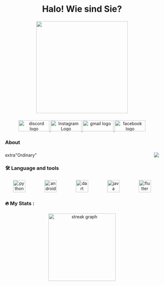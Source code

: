 <h1 align="center">Halo! Wie sind Sie?</h1>

###

<div align="center">
  <img height="300" src="https://github.com/user-attachments/assets/0f015d8d-0512-4245-946c-79a47c2a9035"  />
</div>

###

<div align="center">
  <a href="https://discord.com/users/391979187231129600" target="_blank">
    <img src="https://raw.githubusercontent.com/maurodesouza/profile-readme-generator/master/src/assets/icons/social/discord/default.svg" width="101" height="36" alt="discord logo"  />
  <a/>
  <a href="https://www.instagram.com/boodibadoobu/" target="_blank">
    <img src="https://raw.githubusercontent.com/maurodesouza/profile-readme-generator/master/src/assets/icons/social/instagram/default.svg" width="101" height="36" alt="Instagram Logo"  />
  <a/>
  <a href="https://www.instagram.com/boodibadoobu/" target="_blank">
    <img src="https://raw.githubusercontent.com/maurodesouza/profile-readme-generator/master/src/assets/icons/social/gmail/default.svg" width="101" height="36" alt="gmail logo"  />
  <a/>
  <a href="https://www.instagram.com/boodibadoobu/" target="_blank">
    <img src="https://raw.githubusercontent.com/maurodesouza/profile-readme-generator/master/src/assets/icons/social/facebook/default.svg" width="101" height="36" alt="facebook logo"  />
  <a/>
</div>

###

<h3 align="left">About</h3>

###

<img align="right" src="https://visitor-badge.laobi.icu/badge?page_id=boodibadoobu.boodibadoobu&left_color=cornflowerblue&right_color=black"  />

###

<p align="left">extra"Ordinary"</p>

###

<h3 align="left">🛠 Language and tools</h3>

###

<div align="center">
  <img src="https://cdn.jsdelivr.net/gh/devicons/devicon/icons/python/python-original.svg" height="40" alt="python logo"  />
  <img width="55" />
  <img src="https://cdn.jsdelivr.net/gh/devicons/devicon/icons/androidstudio/androidstudio-original.svg" height="40" alt="androidstudio logo"  />
  <img width="55" />
  <img src="https://cdn.jsdelivr.net/gh/devicons/devicon/icons/dart/dart-original.svg" height="40" alt="dart logo"  />
  <img width="55" />
  <img src="https://cdn.jsdelivr.net/gh/devicons/devicon/icons/java/java-original.svg" height="40" alt="java logo"  />
  <img width="55" />
  <img src="https://cdn.jsdelivr.net/gh/devicons/devicon/icons/flutter/flutter-original.svg" height="40" alt="flutter logo"  />
</div>

###

<h3 align="left">🔥   My Stats :</h3>

###

<div align="center">
  <img src="https://streak-stats.demolab.com?user=boodibadoobu&locale=en&mode=daily&theme=dark&hide_border=false&border_radius=5&order=3" height="220" alt="streak graph"  />
</div>

###
